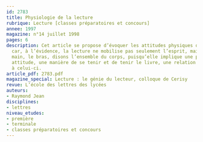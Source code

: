 ```yaml
---
id: 2783
title: Physiologie de la lecture
rubrique: Lecture [classes préparatoires et concours]
annee: 1997
magazine: n°14 juillet 1998
pages: 6
description: Cet article se propose d’évoquer les attitudes physiques de la lecture
  car, à l’évidence, la lecture ne mobilise pas seulement l’esprit, mais l’œil, la
  main, le bras, disons l’ensemble du corps, puisqu’elle implique une position, une
  attitude, une manière de se tenir et de tenir le livre, une relation matérielle
  à celui-ci. 
article_pdf: 2783.pdf
magazine_special: Lecture : le génie du lecteur, colloque de Cerisy
revue: L’école des lettres des lycées
auteurs:
- Raymond Jean
disciplines:
- lettres
niveau_etudes:
- première
- terminale
- classes préparatoires et concours
---
```

